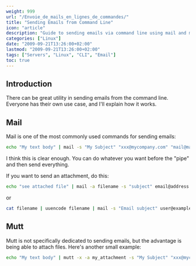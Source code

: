 ```yaml
---
weight: 999
url: "/Envoie_de_mails_en_lignes_de_commandes/"
title: "Sending Emails from Command Line"
icon: "article"
description: "Guide to sending emails via command line using mail and mutt on Unix/Linux systems, with examples of attaching files and multiple recipients."
categories: ["Linux"]
date: "2009-09-21T13:26:00+02:00"
lastmod: "2009-09-21T13:26:00+02:00"
tags: ["Servers", "Linux", "CLI", "Email"]
toc: true
---
```


## Introduction

There can be great utility in sending emails from the command line. Everyone has their own use case, and I'll explain how it works.

## Mail

Mail is one of the most commonly used commands for sending emails:

```bash
echo "My text body" | mail -s "My Subject" "xxx@mycompany.com" "mail@mail2.com" "mail@mail3.com"
```

I think this is clear enough. You can do whatever you want before the "pipe" and then send everything.

If you want to send an attachment, do this:

```bash
echo "see attached file" | mail -a filename -s "subject" email@address
```

or

```bash
cat filename | uuencode filename | mail -s "Email subject" user@example.com
```

## Mutt

Mutt is not specifically dedicated to sending emails, but the advantage is being able to attach files. Here's another small example:

```bash
echo "My text body" | mutt -x -a my_attachment -s "My Subject" "xxx@mycompany.com" "mail@mail2.com" "mail@mail3.com"
```